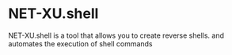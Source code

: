 # NET-XU.shell
 NET-XU.shell is a tool that allows you to create reverse shells. and automates the execution of shell commands
